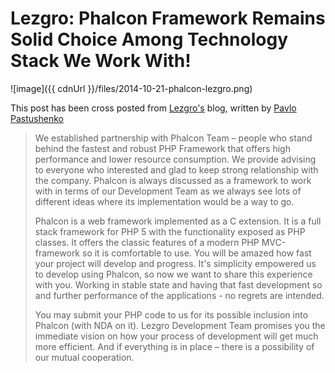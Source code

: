 Lezgro: Phalcon Framework Remains Solid Choice Among Technology Stack We Work With!
===================================================================================

![image]({{ cdnUrl }}/files/2014-10-21-phalcon-lezgro.png)

This post has been cross posted from [Lezgro's](http://lezgro.com/phalcon-framework-for-superior-development/) blog, written by [Pavlo Pastushenko](http://lezgro.com/author/ppas/ "Posts by Pavlo Pastushenko")

> We established partnership with Phalcon Team – people who stand behind the fastest and robust PHP Framework that offers high performance and lower resource consumption. We provide advising to everyone who interested and glad to keep strong relationship with the company. Phalcon is always discussed as a framework to work with in terms of our Development Team as we always see lots of different ideas where its implementation would be a way to go.
> 
> Phalcon is a web framework implemented as a C extension. It is a full stack framework for PHP 5 with the functionality exposed as PHP classes. It offers the classic features of a modern PHP MVC-framework so it is comfortable to use. You will be amazed how fast your project will develop and progress. It's simplicity empowered us to develop using Phalcon, so now we want to share this experience with you. Working in stable state and having that fast development so and further performance of the applications - no regrets are intended.
> 
> You may submit your PHP code to us for its possible inclusion into Phalcon (with NDA on it). Lezgro Development Team promises you the immediate vision on how your process of development will get much more efficient. And if everything is in place – there is a possibility of our mutual cooperation.
